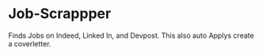 # Job-Scrappper
Finds Jobs on Indeed, Linked In, and Devpost. This also auto Applys create a coverletter.
